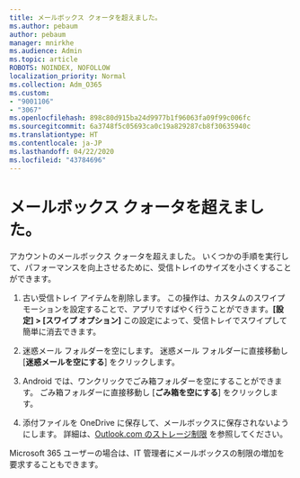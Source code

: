 ```yaml
---
title: メールボックス クォータを超えました。
ms.author: pebaum
author: pebaum
manager: mnirkhe
ms.audience: Admin
ms.topic: article
ROBOTS: NOINDEX, NOFOLLOW
localization_priority: Normal
ms.collection: Adm_O365
ms.custom:
- "9001106"
- "3067"
ms.openlocfilehash: 898c80d915ba24d9977b1f96063fa09f99c006fc
ms.sourcegitcommit: 6a3748f5c05693ca0c19a829287cb8f30635940c
ms.translationtype: HT
ms.contentlocale: ja-JP
ms.lasthandoff: 04/22/2020
ms.locfileid: "43784696"
---
```

# <a name="mailbox-quota-exceeded"></a>メールボックス クォータを超えました。

アカウントのメールボックス クォータを超えました。 いくつかの手順を実行して、パフォーマンスを向上させるために、受信トレイのサイズを小さくすることができます。

1. 古い受信トレイ アイテムを削除します。 この操作は、カスタムのスワイプ モーションを設定することで、アプリですばやく行うことができます。**[設定] > [スワイプ オプション]** この設定によって、受信トレイでスワイプして簡単に消去できます。

2. 迷惑メール フォルダーを空にします。 迷惑メール フォルダーに直接移動し [**迷惑メールを空にする**] をクリックします。

3. Android では、ワンクリックでごみ箱フォルダーを空にすることができます。 ごみ箱フォルダーに直接移動し [**ごみ箱を空にする**] をクリックします。 

4. 添付ファイルを OneDrive に保存して、メールボックスに保存されないようにします。 詳細は、[Outlook.com のストレージ制限](https://support.office.com/article/storage-limits-in-outlook-com-7ac99134-69e5-4619-ac0b-2d313bba5e9e) を参照してください。 

Microsoft 365 ユーザーの場合は、IT 管理者にメールボックスの制限の増加を要求することもできます。
